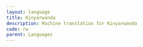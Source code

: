 ```yaml
---
layout: language
title: Kinyarwanda
description: Machine translation for Kinyarwanda
code: rw
parent: Languages
---
```

